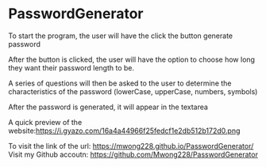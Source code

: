 # PasswordGenerator

To start the program, the user will have the click the button generate password

After the button is clicked, the user will have the option to choose how long they want their password length to be.

A series of questions will then be asked to the user to determine the characteristics of the password (lowerCase, upperCase, numbers, symbols)

After the password is generated, it will appear in the textarea

A quick preview of the website:https://i.gyazo.com/16a4a44966f25fedcf1e2db512b172d0.png

To visit the link of the url: https://mwong228.github.io/PasswordGenerator/
Visit my Github accoutn: https://github.com/Mwong228/PasswordGenerator

